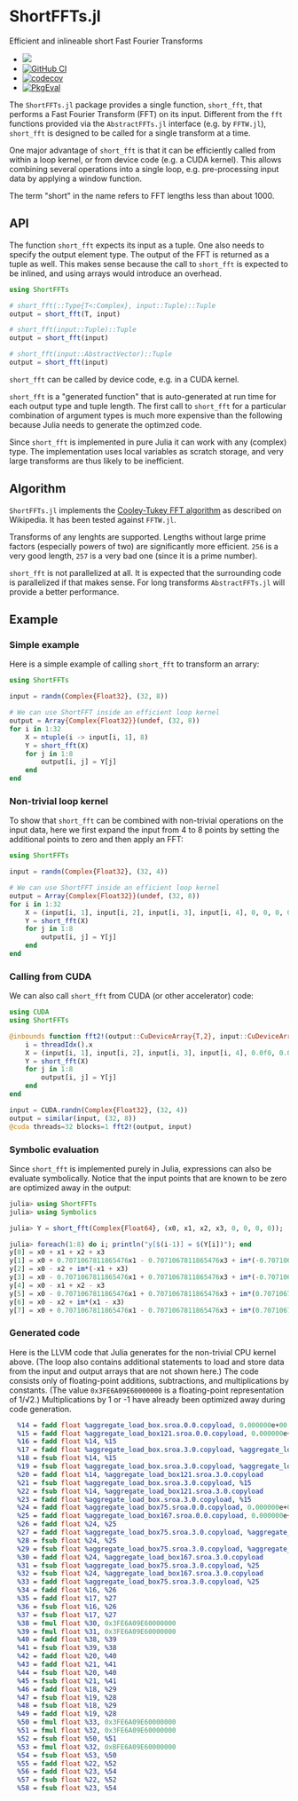 # ShortFFTs.jl

Efficient and inlineable short Fast Fourier Transforms

* [![](https://img.shields.io/badge/docs-dev-blue.svg)](https://eschnett.github.io/ShortFFTs.jl/dev/)
* [![GitHub
  CI](https://github.com/eschnett/ShortFFTs.jl/workflows/CI/badge.svg)](https://github.com/eschnett/ShortFFTs.jl/actions)
* [![codecov](https://codecov.io/gh/eschnett/ShortFFTs.jl/branch/main/graph/badge.svg?token=75FT03ULHD)](https://codecov.io/gh/eschnett/ShortFFTs.jl)
* [![PkgEval](https://juliaci.github.io/NanosoldierReports/pkgeval_badges/S/ShortFFTs.svg)](https://juliaci.github.io/NanosoldierReports/pkgeval_badges/S/ShortFFTs.html)

The `ShortFFTs.jl` package provides a single function, `short_fft`,
that performs a Fast Fourier Transform (FFT) on its input. Different
from the `fft` functions provided via the `AbstractFFTs.jl` interface
(e.g. by `FFTW.jl`), `short_fft` is designed to be called for a single
transform at a time.

One major advantage of `short_fft` is that it can be efficiently
called from within a loop kernel, or from device code (e.g. a CUDA
kernel). This allows combining several operations into a single loop,
e.g. pre-processing input data by applying a window function.

The term "short" in the name refers to FFT lengths less than about
1000.

## API

The function `short_fft` expects its input as a tuple. One also needs
to specify the output element type. The output of the FFT is returned
as a tuple as well. This makes sense because the call to `short_fft`
is expected to be inlined, and using arrays would introduce an
overhead.

```julia
using ShortFFTs

# short_fft(::Type{T<:Complex}, input::Tuple)::Tuple
output = short_fft(T, input)

# short_fft(input::Tuple)::Tuple
output = short_fft(input)

# short_fft(input::AbstractVector)::Tuple
output = short_fft(input)
```

`short_fft` can be called by device code, e.g. in a CUDA kernel.

`short_fft` is a "generated function" that is auto-generated at run
time for each output type and tuple length. The first call to
`short_fft` for a particular combination of argument types is much
more expensive than the following because Julia needs to generate the
optimzed code.

Since `short_fft` is implemented in pure Julia it can work with any
(complex) type. The implementation uses local variables as scratch
storage, and very large transforms are thus likely to be inefficient.

## Algorithm

`ShortFFTs.jl` implements the [Cooley-Tukey FFT
algorithm](https://en.wikipedia.org/wiki/Cooley–Tukey_FFT_algorithm)
as described on Wikipedia. It has been tested against `FFTW.jl`.

Transforms of any lenghts are supported. Lengths without large prime
factors (especially powers of two) are significantly more efficient.
`256` is a very good length, `257` is a very bad one (since it is a
prime number).

`short_fft` is not parallelized at all. It is expected that the
surrounding code is parallelized if that makes sense. For long
transforms `AbstractFFTs.jl` will provide a better performance.

## Example

### Simple example

Here is a simple example of calling `short_fft` to transform an
arrary:

```julia
using ShortFFTs

input = randn(Complex{Float32}, (32, 8))

# We can use ShortFFT inside an efficient loop kernel
output = Array{Complex{Float32}}(undef, (32, 8))
for i in 1:32
    X = ntuple(i -> input[i, 1], 8)
    Y = short_fft(X)
    for j in 1:8
        output[i, j] = Y[j]
    end
end
```

### Non-trivial loop kernel

To show that `short_fft` can be combined with non-trivial operations
on the input data, here we first expand the input from 4 to 8 points
by setting the additional points to zero and then apply an FFT:

```julia
using ShortFFTs

input = randn(Complex{Float32}, (32, 4))

# We can use ShortFFT inside an efficient loop kernel
output = Array{Complex{Float32}}(undef, (32, 8))
for i in 1:32
    X = (input[i, 1], input[i, 2], input[i, 3], input[i, 4], 0, 0, 0, 0)
    Y = short_fft(X)
    for j in 1:8
        output[i, j] = Y[j]
    end
end
```

### Calling from CUDA

We can also call `short_fft` from CUDA (or other accelerator) code:

```julia
using CUDA
using ShortFFTs

@inbounds function fft2!(output::CuDeviceArray{T,2}, input::CuDeviceArray{T,2}) where {T}
    i = threadIdx().x
    X = (input[i, 1], input[i, 2], input[i, 3], input[i, 4], 0.0f0, 0.0f0, 0.0f0, 0.0f0)
    Y = short_fft(X)
    for j in 1:8
        output[i, j] = Y[j]
    end
end

input = CUDA.randn(Complex{Float32}, (32, 4))
output = similar(input, (32, 8))
@cuda threads=32 blocks=1 fft2!(output, input)
```

### Symbolic evaluation

Since `short_fft` is implemented purely in Julia, expressions can also
be evaluate symbolically. Notice that the input points that are known
to be zero are optimized away in the output:

```Julia
julia> using ShortFFTs
julia> using Symbolics

julia> Y = short_fft(Complex{Float64}, (x0, x1, x2, x3, 0, 0, 0, 0));

julia> foreach(1:8) do i; println("y[$(i-1)] = $(Y[i])"); end
y[0] = x0 + x1 + x2 + x3
y[1] = x0 + 0.7071067811865476x1 - 0.7071067811865476x3 + im*(-0.7071067811865476x1 - x2 - 0.7071067811865476x3)
y[2] = x0 - x2 + im*(-x1 + x3)
y[3] = x0 - 0.7071067811865476x1 + 0.7071067811865476x3 + im*(-0.7071067811865476x1 + x2 - 0.7071067811865476x3)
y[4] = x0 - x1 + x2 - x3
y[5] = x0 - 0.7071067811865476x1 + 0.7071067811865476x3 + im*(0.7071067811865476x1 - x2 + 0.7071067811865476x3)
y[6] = x0 - x2 + im*(x1 - x3)
y[7] = x0 + 0.7071067811865476x1 - 0.7071067811865476x3 + im*(0.7071067811865476x1 + x2 + 0.7071067811865476x3)
```

### Generated code

Here is the LLVM code that Julia generates for the non-trivial CPU
kernel above. (The loop also contains additional statements to load
and store data from the input and output arrays that are not shown
here.) The code consists only of floating-point additions,
subtractions, and multiplications by constants. (The value
`0x3FE6A09E60000000` is a floating-point representation of 1/√2.)
Multiplications by 1 or -1 have already been optimized away during
code generation.

```llvm
  %14 = fadd float %aggregate_load_box.sroa.0.0.copyload, 0.000000e+00
  %15 = fadd float %aggregate_load_box121.sroa.0.0.copyload, 0.000000e+00
  %16 = fadd float %14, %15
  %17 = fadd float %aggregate_load_box.sroa.3.0.copyload, %aggregate_load_box121.sroa.3.0.copyload
  %18 = fsub float %14, %15
  %19 = fsub float %aggregate_load_box.sroa.3.0.copyload, %aggregate_load_box121.sroa.3.0.copyload
  %20 = fadd float %14, %aggregate_load_box121.sroa.3.0.copyload
  %21 = fsub float %aggregate_load_box.sroa.3.0.copyload, %15
  %22 = fsub float %14, %aggregate_load_box121.sroa.3.0.copyload
  %23 = fadd float %aggregate_load_box.sroa.3.0.copyload, %15
  %24 = fadd float %aggregate_load_box75.sroa.0.0.copyload, 0.000000e+00
  %25 = fadd float %aggregate_load_box167.sroa.0.0.copyload, 0.000000e+00
  %26 = fadd float %24, %25
  %27 = fadd float %aggregate_load_box75.sroa.3.0.copyload, %aggregate_load_box167.sroa.3.0.copyload
  %28 = fsub float %24, %25
  %29 = fsub float %aggregate_load_box75.sroa.3.0.copyload, %aggregate_load_box167.sroa.3.0.copyload
  %30 = fadd float %24, %aggregate_load_box167.sroa.3.0.copyload
  %31 = fsub float %aggregate_load_box75.sroa.3.0.copyload, %25
  %32 = fsub float %24, %aggregate_load_box167.sroa.3.0.copyload
  %33 = fadd float %aggregate_load_box75.sroa.3.0.copyload, %25
  %34 = fadd float %16, %26
  %35 = fadd float %17, %27
  %36 = fsub float %16, %26
  %37 = fsub float %17, %27
  %38 = fmul float %30, 0x3FE6A09E60000000
  %39 = fmul float %31, 0x3FE6A09E60000000
  %40 = fadd float %38, %39
  %41 = fsub float %39, %38
  %42 = fadd float %20, %40
  %43 = fadd float %21, %41
  %44 = fsub float %20, %40
  %45 = fsub float %21, %41
  %46 = fadd float %18, %29
  %47 = fsub float %19, %28
  %48 = fsub float %18, %29
  %49 = fadd float %19, %28
  %50 = fmul float %33, 0x3FE6A09E60000000
  %51 = fmul float %32, 0x3FE6A09E60000000
  %52 = fsub float %50, %51
  %53 = fmul float %32, 0xBFE6A09E60000000
  %54 = fsub float %53, %50
  %55 = fadd float %22, %52
  %56 = fadd float %23, %54
  %57 = fsub float %22, %52
  %58 = fsub float %23, %54
```

